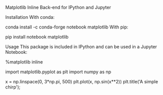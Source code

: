 Matplotlib Inline Back-end for IPython and Jupyter

Installation
With conda:

conda install -c conda-forge notebook matplotlib
With pip:

pip install notebook matplotlib

Usage
This package is included in IPython and can be used in a Jupyter Notebook:

%matplotlib inline

import matplotlib.pyplot as plt
import numpy as np

x = np.linspace(0, 3*np.pi, 500)
plt.plot(x, np.sin(x**2))
plt.title('A simple chirp');
